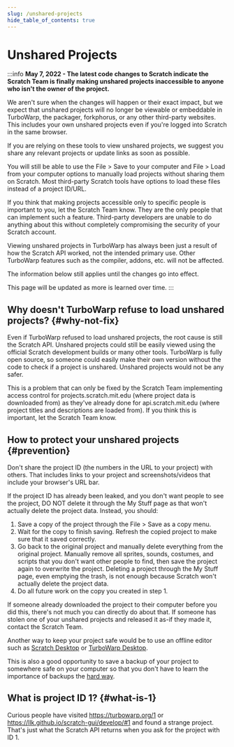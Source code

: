 ```yaml
---
slug: /unshared-projects
hide_table_of_contents: true
---
```


# Unshared Projects

:::info
**May 7, 2022 - The latest code changes to Scratch indicate the Scratch Team is finally making unshared projects inaccessible to anyone who isn't the owner of the project.**

We aren't sure when the changes will happen or their exact impact, but we expect that unshared projects will no longer be viewable or embeddable in TurboWarp, the packager, forkphorus, or any other third-party websites. This includes your own unshared projects even if you're logged into Scratch in the same browser.

If you are relying on these tools to view unshared projects, we suggest you share any relevant projects or update links as soon as possible.

You will still be able to use the File > Save to your computer and File > Load from your computer options to manually load projects without sharing them on Scratch. Most third-party Scratch tools have options to load these files instead of a project ID/URL.

If you think that making projects accessible only to specific people is important to you, let the Scratch Team know. They are the only people that can implement such a feature. Third-party developers are unable to do anything about this without completely compromising the security of your Scratch account.

Viewing unshared projects in TurboWarp has always been just a result of how the Scratch API worked, not the intended primary use. Other TurboWarp features such as the compiler, addons, etc. will not be affected.

The information below still applies until the changes go into effect.

This page will be updated as more is learned over time.
:::

## Why doesn't TurboWarp refuse to load unshared projects? {#why-not-fix}

Even if TurboWarp refused to load unshared projects, the root cause is still the Scratch API. Unshared projects could still be easily viewed using the official Scratch development builds or many other tools. TurboWarp is fully open source, so someone could easily make their own version without the code to check if a project is unshared. Unshared projects would not be any safer.

This is a problem that can only be fixed by the Scratch Team implementing access control for projects.scratch.mit.edu (where project data is downloaded from) as they've already done for api.scratch.mit.edu (where project titles and descriptions are loaded from). If you think this is important, let the Scratch Team know.

## How to protect your unshared projects {#prevention}

Don't share the project ID (the numbers in the URL to your project) with others. That includes links to your project and screenshots/videos that include your browser's URL bar.

If the project ID has already been leaked, and you don't want people to see the project, DO NOT delete it through the My Stuff page as that won't actually delete the project data. Instead, you should:

1. Save a copy of the project through the File > Save as a copy menu.
2. Wait for the copy to finish saving. Refresh the copied project to make sure that it saved correctly.
3. Go back to the original project and manually delete everything from the original project. Manually remove all sprites, sounds, costumes, and scripts that you don't want other people to find, then save the project again to overwrite the project. Deleting a project through the My Stuff page, even emptying the trash, is not enough because Scratch won't actually delete the project data.
4. Do all future work on the copy you created in step 1.

If someone already downloaded the project to their computer before you did this, there's not much you can directly do about that. If someone has stolen one of your unshared projects and released it as-if they made it, contact the Scratch Team.

Another way to keep your project safe would be to use an offline editor such as [Scratch Desktop](https://scratch.mit.edu/download) or [TurboWarp Desktop](https://desktop.turbowarp.org/).

This is also a good opportunity to save a backup of your project to somewhere safe on your computer so that you don't have to learn the importance of backups the [hard way](https://ocular.jeffalo.net/search?q=project%20disappeared&sort=relevance).

## What is project ID 1? {#what-is-1}

Curious people have visited https://turbowarp.org/1 or https://llk.github.io/scratch-gui/develop/#1 and found a strange project. That's just what the Scratch API returns when you ask for the project with ID 1.
